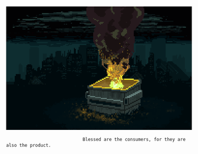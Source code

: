![Inadequate Solutions](https://github.com/InadequateSolutions/www/blob/main/static/images/dumpsterFire_large.gif?raw=true)

                                 Blessed are the consumers, for they are also the product.
